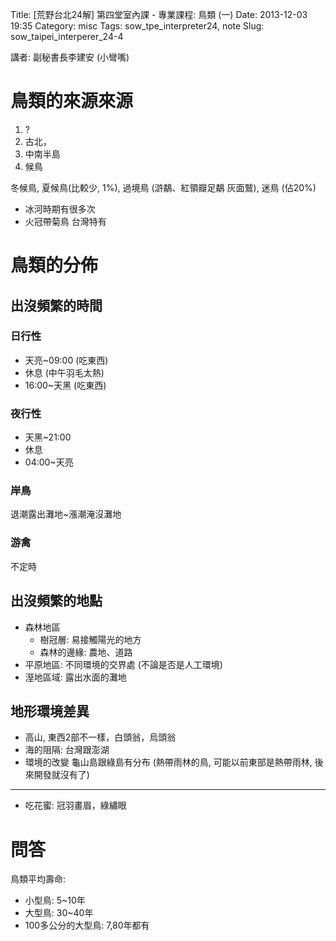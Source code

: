 Title: [荒野台北24解] 第四堂室內課 - 專業課程: 鳥類 (一)
Date: 2013-12-03 19:35
Category: misc
Tags: sow_tpe_interpreter24, note
Slug: sow_taipei_interperer_24-4

講者: 副秘書長李建安 (小彎嘴)

# 鳥類的來源來源
1. ?
2. 古北，
3. 中南半島
4. 候鳥

冬候鳥, 夏候鳥(比較少, 1%), 過境鳥 (滸鷸、紅領瓣足鷸 灰面鷲), 迷鳥 (佔20%)

* 冰河時期有很多次
* 火冠帶菊鳥 台灣特有


# 鳥類的分佈
## 出沒頻繁的時間
### 日行性
- 天亮~09:00 (吃東西)
- 休息 (中午羽毛太熱)
- 16:00~天黑 (吃東西)

### 夜行性
- 天黑~21:00
- 休息
- 04:00~天亮

### 岸鳥
退潮露出灘地~漲潮淹沒灘地

### 游禽
不定時

## 出沒頻繁的地點

* 森林地區
    * 樹冠層: 易接觸陽光的地方
    * 森林的邊緣: 農地、道路
* 平原地區: 不同環境的交界處 (不論是否是人工環境)
* 溼地區域: 露出水面的灘地

## 地形環境差異

* 高山, 東西2部不一樣，白頭翁，烏頭翁
* 海的阻隔: 台灣跟澎湖
* 環境的改變 龜山島跟綠島有分布 (熱帶雨林的鳥, 可能以前東部是熱帶雨林, 後來開發就沒有了)

---
* 吃花蜜: 冠羽畫眉，綠繡眼

# 問答

鳥類平均壽命:

* 小型鳥: 5~10年
* 大型鳥: 30~40年
* 100多公分的大型鳥: 7,80年都有
